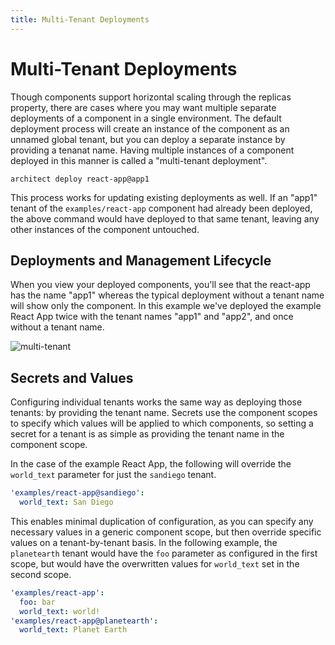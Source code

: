 ```yaml
---
title: Multi-Tenant Deployments
---
```


# Multi-Tenant Deployments

Though components support horizontal scaling through the replicas property, there are cases where you may want multiple separate deployments of a component in a single environment. The default deployment process will create an instance of the component as an unnamed global tenant, but you can deploy a separate instance by providing a tenanat name. Having multiple instances of a component deployed in this manner is called a "multi-tenant deployment".

```
architect deploy react-app@app1
```

This process works for updating existing deployments as well. If an "app1" tenant of the `examples/react-app` component had already been deployed, the above command would have deployed to that same tenant, leaving any other instances of the component untouched.

## Deployments and Management Lifecycle

When you view your deployed components, you'll see that the react-app has the name "app1" whereas the typical deployment without a tenant name will show only the component. In this example we've deployed the example React App twice with the tenant names "app1" and "app2", and once without a tenant name.

![multi-tenant](./images/multi-tenant-components.png)

## Secrets and Values

Configuring individual tenants works the same way as deploying those tenants: by providing the tenant name. Secrets use the component scopes to specify which values will be applied to which components, so setting a secret for a tenant is as simple as providing the tenant name in the component scope.

In the case of the example React App, the following will override the `world_text` parameter for just the `sandiego` tenant.

```yaml
'examples/react-app@sandiego':
  world_text: San Diego
```

This enables minimal duplication of configuration, as you can specify any necessary values in a generic component scope, but then override specific values on a tenant-by-tenant basis. In the following example, the `planetearth` tenant would have the `foo` parameter as configured in the first scope, but would have the overwritten values for `world_text` set in the second scope.

```yaml
'examples/react-app':
  foo: bar
  world_text: world!
'examples/react-app@planetearth':
  world_text: Planet Earth
```
